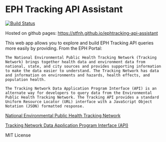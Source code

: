 # EPH Tracking API Assistant

[![Build Status](https://travis-ci.org/stfnh/ephtracking-api-assistant.svg?branch=master)](https://travis-ci.org/stfnh/ephtracking-api-assistant)

Hosted on github pages: https://stfnh.github.io/ephtracking-api-assistant

This web app allows you to explore and build EPH Tracking API queries more easily by providing. From the EPH Portal:

```
The National Environmental Public Health Tracking Network (Tracking Network) brings together health data and environment data from national, state, and city sources and provides supporting information to make the data easier to understand. The Tracking Network has data and information on environments and hazards, health effects, and population health.

The Tracking Network Data Application Program Interface (API) is an alternate way for developers to query data from the Environmental Public Health Tracking Network. The Tracking API provides a standard Uniform Resource Locator (URL) interface with a JavaScript Object Notation (JSON) formatted response.
```

[National Environmental Public Health Tracking Network](https://ephtracking.cdc.gov)

[Tracking Network Data Application Program Interface (API)](https://ephtracking.cdc.gov/apihelp)


MIT License